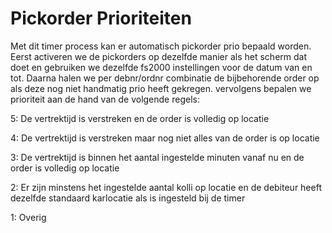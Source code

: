 # Pickorder Prioriteiten

Met dit timer process kan er automatisch pickorder prio bepaald worden.
Eerst activeren we de pickorders op dezelfde manier als het scherm dat doet en gebruiken we dezelfde fs2000 instellingen voor de datum van en tot.
Daarna halen we per debnr/ordnr combinatie de bijbehorende order op als deze nog niet handmatig prio heeft gekregen.
vervolgens bepalen we prioriteit aan de hand van de volgende regels:

5: De vertrektijd is verstreken en de order is volledig op locatie

4: De vertrektijd is verstreken maar nog niet alles van de order is op locatie

3: De vertrektijd is binnen het aantal ingestelde minuten vanaf nu en de order is volledig op locatie

2: Er zijn minstens het ingestelde aantal kolli op locatie en de debiteur heeft dezelfde standaard karlocatie als is ingesteld bij de timer

1: Overig
